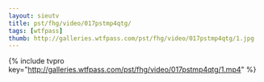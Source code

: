 ```yaml
--- 
layout: sieutv
title: pst/fhg/video/017pstmp4qtg/
tags: [wtfpass]
thumb: http://galleries.wtfpass.com/pst/fhg/video/017pstmp4qtg/1.jpg
---
```

{% include tvpro key="http://galleries.wtfpass.com/pst/fhg/video/017pstmp4qtg/1.mp4" %} 
